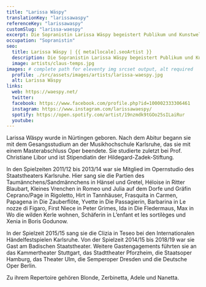 ```yaml
---
title: "Larissa Wäspy"
translationKey: "larissawaspy"
referenceKey: "larissawaspy"
customSlug: "larissa-waespy"
excerpt: Die Sopranistin Larissa Wäspy begeistert Publikum und Kunstwelt mit Klarheit im Ausdruck und ihrer enormen Strahlkraft auf der Bühne.
occupation: "Sopranistin"
seo:
  title: Larissa Wäspy | {{ meta[locale].seoArtist }}
  description: Die Sopranistin Larissa Wäspy begeistert Publikum und Kunstwelt mit Klarheit im Ausdruck und ihrer enormen Strahlkraft auf der Bühne.
  image: artists/claus-temps.jpg
images: # complete path for eleventy img srcset output, alt required
  profile: ./src/assets/images/artists/larissa-waespy.jpg
  alt: Larissa Wäspy
links:
  web: https://waespy.net/
  twitter:
  facebook: https://www.facebook.com/profile.php?id=100002333306461
  instagram: https://www.instagram.com/larissawaespy/
  spotify: https://open.spotify.com/artist/19nzmdk9tGOo25sILaiRur
  youtube:
---
```


Larissa Wäspy wurde in Nürtingen geboren. Nach dem Abitur begann sie mit dem Gesangsstudium an der Musikhochschule Karlsruhe, das sie mit einem Masterabschluss Oper beendete. Sie studierte zuletzt bei Prof. Christiane Libor und ist Stipendiatin der Hildegard-Zadek-Stiftung.

In den Spielzeiten 2011/12 bis 2013/14 war sie Mitglied im Opernstudio des Staatstheaters Karlsruhe. Hier sang sie die Partien des Taumännchens/Sandmännchens in Hänsel und Gretel, Héloise in Ritter Blaubart, Kleines Vrenchen in Romeo und Julia auf dem Dorfe und Gräfin Ceprano/Page in Rigoletto, Hirt in Tannhäuser, Frasquita in Carmen, Papagena in Die Zauberflöte, Yvette in Die Passagierin, Barbarina in Le nozze di Figaro, First Niece in Peter Grimes, Ida in Die Fledermaus, Max in Wo die wilden Kerle wohnen, Schäferin in L’enfant et les sortilèges und Xenia in Boris Godunow.

In der Spielzeit 2015/15 sang sie die Clizia in Teseo bei den Internationalen Händelfestspielen Karlsruhe. Von der Spielzeit 2014/15 bis 2018/19 war sie Gast am Badischen Staatstheater. Weitere Gastengagements führten sie an das Kammertheater Stuttgart, das Stadttheater Pforzheim, die Staatsoper Hamburg, das Theater Ulm, die Semperoper Dresden und die Deutsche Oper Berlin.

Zu ihrem Repertoire gehören Blonde, Zerbinetta, Adele und Nanetta.
